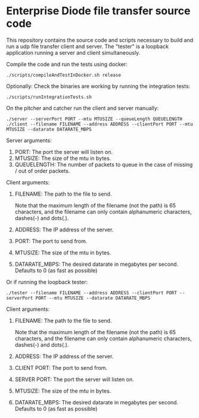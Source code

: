 # Enterprise Diode file transfer source code

This repository contains the source code and scripts necessary to build and run a udp file transfer client and server.
The "tester" is a loopback application running a server and client simultaneously.

Compile the code and run the tests using docker:

    ./scripts/compileAndTestInDocker.sh release

Optionally: Check the binaries are working by running the integration tests:

    ./scripts/runIntegrationTests.sh

On the pitcher and catcher run the client and server manually:

    ./server --serverPort PORT --mtu MTUSIZE --queueLength QUEUELENGTH
    ./client --filename FILENAME --address ADDRESS --clientPort PORT --mtu MTUSIZE --datarate DATARATE_MBPS

Server arguments:
1. PORT: The port the server will listen on.
2. MTUSIZE: The size of the mtu in bytes.
3. QUEUELENGTH: The number of packets to queue in the case of missing / out of order packets.

Client arguments:
1. FILENAME: The path to the file to send.
   
   Note that the maximum length of the filename (not the path) is 65 characters, and the filename can only contain alphanumeric characters, dashes(-) and dots(.).
2. ADDRESS: The IP address of the server.
3. PORT: The port to send from.
4. MTUSIZE: The size of the mtu in bytes.
5. DATARATE_MBPS: The desired datarate in megabytes per second. Defaults to 0 (as fast as possible)

Or if running the loopback tester:

    ./tester --filename FILENAME --address ADDRESS --clientPort PORT --serverPort PORT --mtu MTUSIZE --datarate DATARATE_MBPS

Client arguments:
1. FILENAME: The path to the file to send.

   Note that the maximum length of the filename (not the path) is 65 characters, and the filename can only contain alphanumeric characters, dashes(-) and dots(.).
2. ADDRESS: The IP address of the server.
3. CLIENT PORT: The port to send from.
4. SERVER PORT: The port the server will listen on.
5. MTUSIZE: The size of the mtu in bytes.
6. DATARATE_MBPS: The desired datarate in megabytes per second. Defaults to 0 (as fast as possible)


